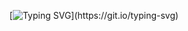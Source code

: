 <div align="center">

[![Typing SVG](https://readme-typing-svg.demolab.com?font=Fira+Code&pause=500&center=true&vCenter=true&width=435&lines=Hi%2C+There!+%F0%9F%91%8B;I+am+Ajay.;A+Full+stack+developer.)](https://git.io/typing-svg)

</div>



